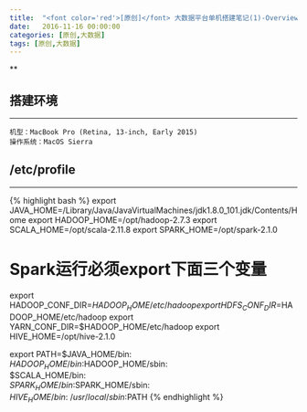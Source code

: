 ```yaml
---
title:  "<font color='red'>[原创]</font> 大数据平台单机搭建笔记(1)-Overview"
date:   2016-11-16 00:00:00
categories: [原创,大数据]
tags: [原创,大数据]
---
```


**

## 搭建环境
---

	机型：MacBook Pro (Retina, 13-inch, Early 2015)
	操作系统：MacOS Sierra

## /etc/profile
---

{% highlight bash %}
export JAVA_HOME=/Library/Java/JavaVirtualMachines/jdk1.8.0_101.jdk/Contents/Home
export HADOOP_HOME=/opt/hadoop-2.7.3
export SCALA_HOME=/opt/scala-2.11.8
export SPARK_HOME=/opt/spark-2.1.0
# Spark运行必须export下面三个变量
export HADOOP_CONF_DIR=$HADOOP_HOME/etc/hadoop
export HDFS_CONF_DIR=$HADOOP_HOME/etc/hadoop
export YARN_CONF_DIR=$HADOOP_HOME/etc/hadoop
export HIVE_HOME=/opt/hive-2.1.0

export PATH=$JAVA_HOME/bin: \
$HADOOP_HOME/bin:$HADOOP_HOME/sbin: \
$SCALA_HOME/bin: \
$SPARK_HOME/bin:$SPARK_HOME/sbin: \
$HIVE_HOME/bin: \
/usr/local/sbin:$PATH
{% endhighlight %}
